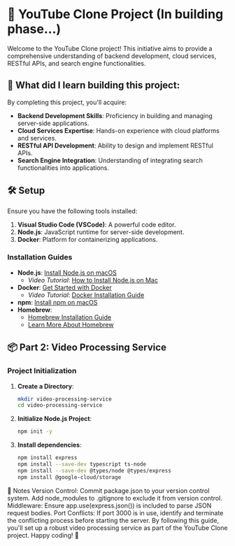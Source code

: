 # 🎥 YouTube Clone Project (In building phase...)

Welcome to the YouTube Clone project! This initiative aims to provide a comprehensive understanding of backend development, cloud services, RESTful APIs, and search engine functionalities.

## 🚀 What did I learn building this project:

By completing this project, you'll acquire:

- **Backend Development Skills**: Proficiency in building and managing server-side applications.
- **Cloud Services Expertise**: Hands-on experience with cloud platforms and services.
- **RESTful API Development**: Ability to design and implement RESTful APIs.
- **Search Engine Integration**: Understanding of integrating search functionalities into applications.

## 🛠️ Setup

Ensure you have the following tools installed:

1. **Visual Studio Code (VSCode)**: A powerful code editor.
2. **Node.js**: JavaScript runtime for server-side development.
3. **Docker**: Platform for containerizing applications.

### Installation Guides

- **Node.js**: [Install Node.js on macOS](https://nodejs.org/en/download/package-manager/current)
  - *Video Tutorial*: [How to Install Node.js on Mac](https://www.youtube.com/watch?v=I8H4wolRFBk)
- **Docker**: [Get Started with Docker](https://www.docker.com/get-started/)
  - *Video Tutorial*: [Docker Installation Guide](https://www.youtube.com/watch?v=-EXlfSsP49A)
- **npm**: [Install npm on macOS](https://treehouse.github.io/installation-guides/mac/node-mac.html)
- **Homebrew**:
  - [Homebrew Installation Guide](https://treehouse.github.io/installation-guides/mac/homebrew)
  - [Learn More About Homebrew](http://brew.sh/)

## 📦 Part 2: Video Processing Service

### Project Initialization

1. **Create a Directory**:
   ```bash
   mkdir video-processing-service
   cd video-processing-service

2. **Initialize Node.js Project**:
   ```bash
   npm init -y
3. **Install dependencies**:
   ```bash
   npm install express
   npm install --save-dev typescript ts-node
   npm install --save-dev @types/node @types/express
   npm install @google-cloud/storage


📝 Notes
Version Control:
Commit package.json to your version control system.
Add node_modules to .gitignore to exclude it from version control.
Middleware:
Ensure app.use(express.json()) is included to parse JSON request bodies.
Port Conflicts:
If port 3000 is in use, identify and terminate the conflicting process before starting the server.
By following this guide, you'll set up a robust video processing service as part of the YouTube Clone project. Happy coding! 🎉




